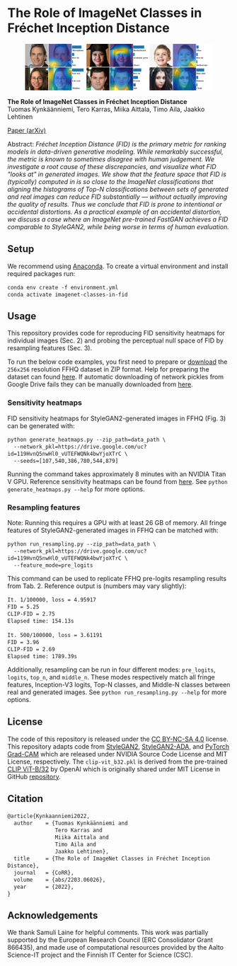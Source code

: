 # The Role of ImageNet Classes in Fréchet Inception Distance

<figure>
    <p align="center">
        <img width="800" src="data/teaser.png">
        <br>
    </p>
</figure>

**The Role of ImageNet Classes in Fréchet Inception Distance**<br>
Tuomas Kynkäänniemi, Tero Karras, Miika Aittala, Timo Aila, Jaakko Lehtinen<br>

[Paper (arXiv)](https://arxiv.org/abs/2203.06026)

Abstract: *Fréchet Inception Distance (FID) is the primary metric for ranking models in data-driven generative modeling. While remarkably successful, the metric is known to sometimes disagree with human judgement. We investigate a root cause of these discrepancies, and visualize what FID "looks at" in generated images. We show that the feature space that FID is (typically) computed in is so close to the ImageNet classifications that aligning the histograms of Top-$N$ classifications between sets of generated and real images can reduce FID substantially — without actually improving the quality of results. Thus we conclude that FID is prone to intentional or accidental distortions. As a practical example of an accidental distortion, we discuss a case where an ImageNet pre-trained FastGAN achieves a FID comparable to StyleGAN2, while being worse in terms of human evaluation.*

## Setup

We recommend using [Anaconda](https://www.anaconda.com/). To create a virtual environment and install required packages run:

```
conda env create -f environment.yml
conda activate imagenet-classes-in-fid
```

## Usage

This repository provides code for reproducing FID sensitivity heatmaps for individual images (Sec. 2) and probing the perceptual null space of FID by resampling features (Sec. 3).

To run the below code examples, you first need to prepare or [download](https://drive.google.com/drive/u/1/folders/1WPrdPC1DlnsxLWgXTE64qsriCCcxve5y) the `256x256` resolution FFHQ dataset in ZIP format. Help for preparing the dataset can found [here](https://github.com/NVlabs/stylegan2-ada-pytorch). If automatic downloading of network pickles from Google Drive fails they can be manually downloaded from [here](https://drive.google.com/drive/folders/1WPrdPC1DlnsxLWgXTE64qsriCCcxve5y?usp=sharing).

### Sensitivity heatmaps

FID sensitivity heatmaps for StyleGAN2-generated images in FFHQ (Fig. 3) can be generated with:

```
python generate_heatmaps.py --zip_path=data_path \
  --network_pkl=https://drive.google.com/uc?id=119HvnQ5nwHl0_vUTEFWQNk4bwYjoXTrC \
  --seeds=[107,540,386,780,544,879]
```

Running the command takes approximately 8 minutes with an NVIDIA Titan V GPU. Reference sensitivity heatmaps can be found from [here](https://drive.google.com/drive/folders/1KoXeO6CX5-wvaJEkalzVuv25Y9RAj9l9?usp=sharing). See `python generate_heatmaps.py --help` for more options.

### Resampling features

Note: Running this requires a GPU with at least 26 GB of memory. All fringe features of StyleGAN2-generated images in FFHQ can be matched with:

```
python run_resampling.py --zip_path=data_path \
  --network_pkl=https://drive.google.com/uc?id=119HvnQ5nwHl0_vUTEFWQNk4bwYjoXTrC \
  --feature_mode=pre_logits
```

This command can be used to replicate FFHQ pre-logits resampling results from Tab. 2. Reference output is (numbers may vary slightly):

```
It. 1/100000, loss = 4.95917
FID = 5.25
CLIP-FID = 2.75
Elapsed time: 154.13s

It. 500/100000, loss = 3.61191
FID = 3.96
CLIP-FID = 2.69
Elapsed time: 1789.39s
```

Additionally, resampling can be run in four different modes: `pre_logits`, `logits`, `top_n`, and `middle_n`. These modes respectively match all fringe features, Inception-V3 logits, Top-N classes, and Middle-N classes between real and generated images. See `python run_resampling.py --help` for more options.

## License

The code of this repository is released under the [CC BY-NC-SA 4.0](https://github.com/kynkaat/role-of-imagenet-classes-in-fid/blob/master/LICENSE) license. This repository adapts code from [StyleGAN2](https://github.com/NVlabs/stylegan2), [StyleGAN2-ADA](https://github.com/NVlabs/stylegan2-ada-pytorch), and [PyTorch Grad-CAM](https://github.com/jacobgil/pytorch-grad-cam) which are released under NVIDIA Source Code License and MIT License, respectively. The `clip-vit_b32.pkl` is derived from the pre-trained [CLIP ViT-B/32](https://arxiv.org/abs/2103.00020) by OpenAI which is originally shared under MIT License in GitHub [repository](https://github.com/openai/CLIP).

## Citation

```
@article{Kynkaanniemi2022,
  author    = {Tuomas Kynkäänniemi and
               Tero Karras and
               Miika Aittala and
               Timo Aila and
               Jaakko Lehtinen},
  title     = {The Role of ImageNet Classes in Fréchet Inception Distance},
  journal   = {CoRR},
  volume    = {abs/2203.06026},
  year      = {2022},
}
```

## Acknowledgements

We thank Samuli Laine for helpful comments. This work was partially supported by the European Research Council (ERC Consolidator Grant 866435), and made use of computational resources provided by the Aalto Science-IT project and the Finnish IT Center for Science (CSC).

